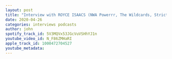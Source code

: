 ```yaml
---
layout: post
title: "Interview with ROYCE ISAACS (NWA Powerrr, The Wildcards, Strictly Business)"
date: 2020-04-26
categories: interviews podcasts
author: john
spotify_track_id: 5V3MQVx53JGcVuVSHhYJ1n
youtube_video_id: N_F86ZMHaRI
apple_track_id: 1000472704527
youtube_metadata: 
---
```

